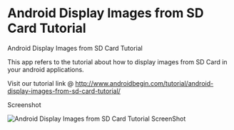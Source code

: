 Android Display Images from SD Card Tutorial
============================================

Android Display Images from SD Card Tutorial

This app refers to the tutorial about how to display images from SD Card in your android applications. 

Visit our tutorial link @ http://www.androidbegin.com/tutorial/android-display-images-from-sd-card-tutorial/

Screenshot

![Android Display Images from SD Card Tutorial ScreenShot](http://www.androidbegin.com/wp-content/uploads/2013/04/SDImageTutorial-Screenshot.png)
